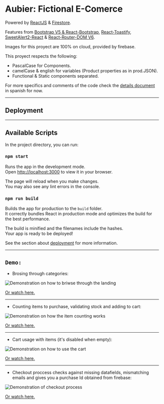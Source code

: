 # Aubier: Fictional E-Comerce 

Powered by [ReactJS](https://github.com/facebook/create-react-app) & [Firestore](https://firebase.google.com/docs/firestore). 

Features from [Bootstrap V5 & React-Bootstrap](https://getbootstrap.com/docs/5.0/getting-started/introduction/), [React-Toastify](https://fkhadra.github.io/react-toastify/introduction), [SweetAlert2-React](https://sweetalert2.github.io/) & [React-Router-DOM V6](https://reactrouter.com/en/main).

Images for this proyect are 100% on cloud, provided by firebase.

This proyect respects the following:
* PascalCase for Components.
* camelCase & english for variables (Product properties as in prod.JSON). 
* Functional & Static components separated.

For more specifics and comments of the code check the [details document]() in spanish for now.

---
## Deployment



---
## Available Scripts

In the project directory, you can run:

### `npm start`

Runs the app in the development mode.\
Open [http://localhost:3000](http://localhost:3000) to view it in your browser.

The page will reload when you make changes.\
You may also see any lint errors in the console.

### `npm run build`

Builds the app for production to the `build` folder.\
It correctly bundles React in production mode and optimizes the build for the best performance.

The build is minified and the filenames include the hashes.\
Your app is ready to be deployed!

See the section about [deployment](https://facebook.github.io/create-react-app/docs/deployment) for more information.

---

## `Demo:`
* Brosing through categories:

![Demonstration on how to briwse through the landing](https://firebasestorage.googleapis.com/v0/b/aubier-coderhousereact.appspot.com/o/chiquitos%2Fcategory.gif?alt=media&token=e829b4c6-1b86-4668-ab96-a00fab3dff04)

[Or watch here.](https://firebasestorage.googleapis.com/v0/b/aubier-coderhousereact.appspot.com/o/chiquitos%2Fcategory.gif?alt=media&token=e829b4c6-1b86-4668-ab96-a00fab3dff04)

---
* Counting items to purchase, validating stock and adding to cart:

![Demonstration on how the item counting works](https://firebasestorage.googleapis.com/v0/b/aubier-coderhousereact.appspot.com/o/chiquitos%2Fcounter.gif?alt=media&token=32e2b62e-b353-4251-81fd-5d10e4aa8a6f)

[Or watch here.](https://firebasestorage.googleapis.com/v0/b/aubier-coderhousereact.appspot.com/o/chiquitos%2Fcounter.gif?alt=media&token=32e2b62e-b353-4251-81fd-5d10e4aa8a6f)

---
* Cart usage with items (it's disabled when empty):

![Demonstration on how to use the cart](https://firebasestorage.googleapis.com/v0/b/aubier-coderhousereact.appspot.com/o/chiquitos%2Fcart.gif?alt=media&token=43cf262d-2aab-4b00-bdbb-d70b0d851315)

[Or watch here.](https://firebasestorage.googleapis.com/v0/b/aubier-coderhousereact.appspot.com/o/chiquitos%2Fcart.gif?alt=media&token=43cf262d-2aab-4b00-bdbb-d70b0d851315)

---
* Checkout proccess checks against missing datafields, mismatching emails and gives you a purchase Id obtained from firebase:

![Demonstration of checkout process](https://firebasestorage.googleapis.com/v0/b/aubier-coderhousereact.appspot.com/o/chiquitos%2Fcheckout.gif?alt=media&token=69ce3cbe-eca7-415a-b05a-ce3973ef3ee8)

[Or watch here.](https://firebasestorage.googleapis.com/v0/b/aubier-coderhousereact.appspot.com/o/chiquitos%2Fcheckout.gif?alt=media&token=69ce3cbe-eca7-415a-b05a-ce3973ef3ee8)